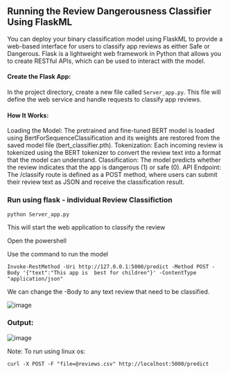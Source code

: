 ## Running the Review Dangerousness Classifier Using FlaskML

You can deploy your binary classification model using FlaskML to provide a web-based interface for users to classify app reviews as either Safe or Dangerous. 
Flask is a lightweight web framework in Python that allows you to create RESTful APIs, which can be used to interact with the model.

#### Create the Flask App: 

In the project directory, create a new file called `Server_app.py`. This file will define the web service and handle requests to classify app reviews.

#### How It Works:

Loading the Model: The pretrained and fine-tuned BERT model is loaded using BertForSequenceClassification and its weights are restored from the saved model file (bert_classifier.pth).
Tokenization: Each incoming review is tokenized using the BERT tokenizer to convert the review text into a format that the model can understand.
Classification: The model predicts whether the review indicates that the app is dangerous (1) or safe (0).
API Endpoint: The /classify route is defined as a POST method, where users can submit their review text as JSON and receive the classification result.

### Run using flask - individual Review Classifiction

`python Server_app.py `

This will start the web application to classify the review 

Open the powershell

Use the command to run the model

 `Invoke-RestMethod -Uri http://127.0.0.1:5000/predict -Method POST -Body '{"text":"This app is  best for children"}' -ContentType "application/json"`

 We can change the -Body to any text review that need to be classified.

 ![image](https://github.com/user-attachments/assets/2ae04eb2-81b6-4c8b-9d75-846ff459f664)


 ### Output:

 
![image](https://github.com/user-attachments/assets/15de838f-6a44-4858-99f5-1bdf42d578f6)


Note: To run using linux os:

`curl -X POST -F "file=@reviews.csv" http://localhost:5000/predict`
